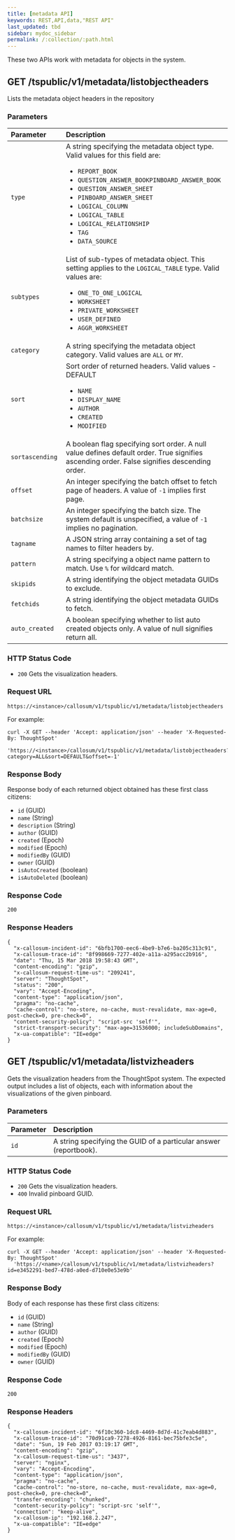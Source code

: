 ```yaml
---
title: [metadata API]
keywords: REST,API,data,"REST API"
last_updated: tbd
sidebar: mydoc_sidebar
permalink: /:collection/:path.html
---
```


These two APIs work with metadata for objects in the system.


## GET /tspublic/v1/metadata/listobjectheaders

Lists the metadata object headers in the repository

### Parameters

<table>
   <colgroup>
      <col style="width:25%" />
      <col style="width:75%" />
   </colgroup>
   <thead class="thead" style="text-align:left;">
      <tr>
         <th>Parameter</th>
         <th>Description</th>
      </tr>
   </thead>
   <tbody>
    <tr>
      <td><code>type</code></td>
      <td>A string specifying the metadata object type. Valid values for this field are:
         <ul>
         <li><code>REPORT_BOOK</code></li>
         <li><code>QUESTION_ANSWER_BOOKPINBOARD_ANSWER_BOOK</code></li>
         <li><code>QUESTION_ANSWER_SHEET</code></li>
         <li><code>PINBOARD_ANSWER_SHEET</code></li>
         <li><code>LOGICAL_COLUMN</code></li>
         <li><code>LOGICAL_TABLE</code></li>
         <li><code>LOGICAL_RELATIONSHIP</code></li>
         <li><code>TAG</code></li>
         <li><code>DATA_SOURCE</code></li>
         </ul>
         </td>
    </tr>
    <tr>
      <td><code>subtypes</code></td>
      <td>List of sub-types of metadata object. This setting applies to the  <code>LOGICAL_TABLE</code> type. Valid values are:
      <ul>
      <li><code>ONE_TO_ONE_LOGICAL</code></li>
      <li><code>WORKSHEET</code></li>
      <li><code>PRIVATE_WORKSHEET</code></li>
      <li><code>USER_DEFINED</code></li>
      <li><code>AGGR_WORKSHEET</code></li>
      </ul>
      </td>
    </tr>
    <tr>
      <td><code>category</code></td>
      <td>A string specifying the metadata object category. Valid values are <code>ALL</code> or <code>MY</code>.</td>
    </tr>
    <tr>
      <td><code>sort</code></td>
      <td>Sort order of returned headers. Valid values - DEFAULT
          <ul>
          <li><code>NAME</code></li>
          <li><code>DISPLAY_NAME</code></li>
          <li><code>AUTHOR</code></li>
          <li><code>CREATED</code></li>
          <li><code>MODIFIED</code></li>
          </ul>
    </td>
    </tr>
    <tr>
      <td><code>sortascending</code></td>
      <td>A boolean flag specifying sort order. A null value defines default order. True signifies ascending order. False signifies descending order.</td>
    </tr>
    <tr>
      <td><code>offset</code></td>
      <td>An integer specifying the batch offset to fetch page of headers. A value of <code>-1</code> implies first page.</td>
    </tr>
    <tr>
      <td><code>batchsize</code></td>
      <td>An integer specifying the batch size. The system default is unspecified, a value of <code>-1</code> implies no pagination.</td>
    </tr>
    <tr>
      <td><code>tagname</code></td>
      <td>A JSON string array containing  a set of tag names to filter headers by.</td>
    </tr>
    <tr>
      <td><code>pattern</code></td>
      <td>A string specifying a object name pattern to match. Use <code>%</code> for wildcard match.</td>
    </tr>
    <tr>
      <td><code>skipids</code></td>
      <td>A string identifying the object metadata GUIDs to exclude.</td>
    </tr>
    <tr>
      <td><code>fetchids</code></td>
      <td>A string identifying the object metadata GUIDs to fetch.</td>
    </tr>
    <tr>
      <td><code>auto_created</code></td>
      <td>A boolean specifying whether to list auto created objects only. A value of null signifies return all.</td>
    </tr>
   </tbody>
  </table>


### HTTP Status Code

* `200` Gets the visualization headers.

### Request URL

```
https://<instance>/callosum/v1/tspublic/v1/metadata/listobjectheaders
```

For example:

```
curl -X GET --header 'Accept: application/json' --header 'X-Requested-By: ThoughtSpot'
    'https://<instance>/callosum/v1/tspublic/v1/metadata/listobjectheaders?category=ALL&sort=DEFAULT&offset=-1'
```

### Response Body

Response body of each returned object obtained has these first class citizens:

* `id` (GUID)
* `name` (String)
* `description` (String)
* `author` (GUID)
* `created` (Epoch)
* `modified` (Epoch)
* `modifiedBy` (GUID)
* `owner` (GUID)
* `isAutoCreated` (boolean)
* `isAutoDeleted` (boolean)

### Response Code

```
200
```

### Response Headers

```
{
  "x-callosum-incident-id": "6bfb1700-eec6-4be9-b7e6-ba205c313c91",
  "x-callosum-trace-id": "8f998669-7277-402e-a11a-a295acc2b916",
  "date": "Thu, 15 Mar 2018 19:58:43 GMT",
  "content-encoding": "gzip",
  "x-callosum-request-time-us": "209241",
  "server": "ThoughtSpot",
  "status": "200",
  "vary": "Accept-Encoding",
  "content-type": "application/json",
  "pragma": "no-cache",
  "cache-control": "no-store, no-cache, must-revalidate, max-age=0, post-check=0, pre-check=0",
  "content-security-policy": "script-src 'self'",
  "strict-transport-security": "max-age=31536000; includeSubDomains",
  "x-ua-compatible": "IE=edge"
}
```

## GET /tspublic/v1/metadata/listvizheaders

Gets the visualization headers from the ThoughtSpot system. The expected output
includes a list of objects, each with information about the visualizations of
the given pinboard.

### Parameters

<table>
   <colgroup>
      <col style="width:15%" />
      <col style="width:85%" />
   </colgroup>
   <thead class="thead" style="text-align:left;">
      <tr>
         <th>Parameter</th>
         <th>Description</th>
      </tr>
   </thead>
   <tbody>
    <tr>
      <td><code>id</code></td>
      <td>A string specifying the GUID of a particular answer (reportbook).</td>
    </tr>
</tbody>
</table>

### HTTP Status Code

* `200` Gets the visualization headers.
* `400` Invalid pinboard GUID.



### Request URL

```
https://<instance>/callosum/v1/tspublic/v1/metadata/listvizheaders
```

For example:

```
curl -X GET --header 'Accept: application/json' --header 'X-Requested-By: ThoughtSpot'
  'https://<name>/callosum/v1/tspublic/v1/metadata/listvizheaders?id=e3452291-bed7-478d-a0ed-d710e0e53e9b'
```

### Response Body

Body of each response has these first class citizens:

* `id` (GUID)
* `name` (String)
* `author` (GUID)
* `created` (Epoch)
* `modified` (Epoch)
* `modifiedBy` (GUID)
* `owner` (GUID)

### Response Code

```
200
```

### Response Headers

```
{
  "x-callosum-incident-id": "6f10c360-1dc8-4469-8d7d-41c7eab4d883",
  "x-callosum-trace-id": "70d91ca9-7278-4926-8161-bec75bfe3c5e",
  "date": "Sun, 19 Feb 2017 03:19:17 GMT",
  "content-encoding": "gzip",
  "x-callosum-request-time-us": "3437",
  "server": "nginx",
  "vary": "Accept-Encoding",
  "content-type": "application/json",
  "pragma": "no-cache",
  "cache-control": "no-store, no-cache, must-revalidate, max-age=0, post-check=0, pre-check=0",
  "transfer-encoding": "chunked",
  "content-security-policy": "script-src 'self'",
  "connection": "keep-alive",
  "x-callosum-ip": "192.168.2.247",
  "x-ua-compatible": "IE=edge"
}
```
